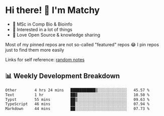 # Hi there! 👋 I'm Matchy

- 🧬 MSc in Comp Bio & Bioinfo
- 🎈 Interested in a lot of things
- 💜 Love Open Source & knowledge sharing

Most of my pinned repos are not so-called "featured" repos 😂 I pin repos just to find them more easily

Links for self reference: [random notes](https://matchy233.github.io/random-notes)

## 📊 Weekly Development Breakdown

<!--START_SECTION:waka-->

```txt
Other        4 hrs 24 mins   ███████████▒░░░░░░░░░░░░░   45.57 %
Text         1 hr            ██▓░░░░░░░░░░░░░░░░░░░░░░   10.50 %
Typst        55 mins         ██▒░░░░░░░░░░░░░░░░░░░░░░   09.63 %
TypeScript   46 mins         ██░░░░░░░░░░░░░░░░░░░░░░░   07.94 %
Markdown     44 mins         ██░░░░░░░░░░░░░░░░░░░░░░░   07.73 %
```

<!--END_SECTION:waka-->

